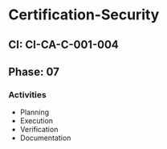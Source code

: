 # Certification-Security

## CI: CI-CA-C-001-004
## Phase: 07

### Activities
- Planning
- Execution
- Verification
- Documentation

